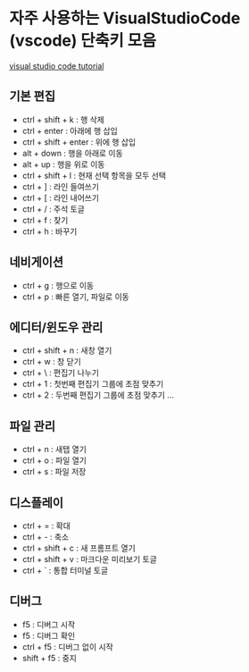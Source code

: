 # 자주 사용하는 VisualStudioCode (vscode) 단축키 모음
[visual studio code tutorial](https://demun.github.io/vscode-tutorial/shortcuts/)  
## 기본 편집
- ctrl + shift + k : 행 삭제  
- ctrl + enter : 아래에 행 삽입  
- ctrl + shift + enter : 위에 행 삽입  
- alt + down : 행을 아래로 이동  
- alt + up : 행을 위로 이동  
- ctrl + shift + l : 현재 선택 항목을 모두 선택  
- ctrl + ] : 라인 들여쓰기  
- ctrl + [ : 라인 내어쓰기  
- ctrl + / : 주석 토글  
- ctrl + f : 찾기  
- ctrl + h : 바꾸기  
## 네비게이션
- ctrl + g : 행으로 이동  
- ctrl + p : 빠른 열기, 파일로 이동  
## 에디터/윈도우 관리
- ctrl + shift + n : 새창 열기  
- ctrl + w : 창 닫기  
- ctrl + \ : 편집기 나누기  
- ctrl + 1 : 첫번째 편집기 그룹에 초점 맞추기  
- ctrl + 2 : 두번째 편집기 그룹에 초점 맞추기 ...  
## 파일 관리
- ctrl + n : 새탭 열기  
- ctrl + o : 파일 열기  
- ctrl + s : 파일 저장  
## 디스플레이
- ctrl + = : 확대  
- ctrl + - : 축소  
- ctrl + shift + c : 새 프롬프트 열기  
- ctrl + shift + v : 마크다운 미리보기 토글  
- ctrl + ` : 통합 터미널 토글  
## 디버그
- f5 : 디버그 시작  
- f5 : 디버그 확인  
- ctrl + f5 : 디버그 없이 시작  
- shift + f5 : 중지  